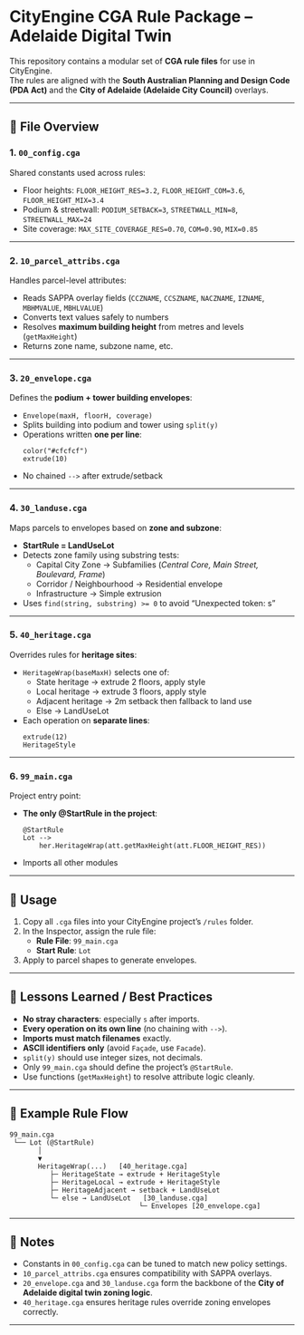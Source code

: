 # CityEngine CGA Rule Package – Adelaide Digital Twin

This repository contains a modular set of **CGA rule files** for use in CityEngine.  
The rules are aligned with the **South Australian Planning and Design Code (PDA Act)** and the **City of Adelaide (Adelaide City Council)** overlays.

---

## 📂 File Overview

### 1. `00_config.cga`
Shared constants used across rules:
- Floor heights: `FLOOR_HEIGHT_RES=3.2`, `FLOOR_HEIGHT_COM=3.6`, `FLOOR_HEIGHT_MIX=3.4`
- Podium & streetwall: `PODIUM_SETBACK=3`, `STREETWALL_MIN=8`, `STREETWALL_MAX=24`
- Site coverage: `MAX_SITE_COVERAGE_RES=0.70`, `COM=0.90`, `MIX=0.85`

---

### 2. `10_parcel_attribs.cga`
Handles parcel-level attributes:
- Reads SAPPA overlay fields (`CCZNAME`, `CCSZNAME`, `NACZNAME`, `IZNAME`, `MBHMVALUE`, `MBHLVALUE`)
- Converts text values safely to numbers
- Resolves **maximum building height** from metres and levels (`getMaxHeight`)
- Returns zone name, subzone name, etc.

---

### 3. `20_envelope.cga`
Defines the **podium + tower building envelopes**:
- `Envelope(maxH, floorH, coverage)`  
- Splits building into podium and tower using `split(y)`
- Operations written **one per line**:  
  ```cga
  color("#cfcfcf")
  extrude(10)
  ```
- No chained `-->` after extrude/setback

---

### 4. `30_landuse.cga`
Maps parcels to envelopes based on **zone and subzone**:
- **StartRule = LandUseLot**
- Detects zone family using substring tests:
  - Capital City Zone → Subfamilies (*Central Core, Main Street, Boulevard, Frame*)  
  - Corridor / Neighbourhood → Residential envelope  
  - Infrastructure → Simple extrusion
- Uses `find(string, substring) >= 0` to avoid “Unexpected token: s”

---

### 5. `40_heritage.cga`
Overrides rules for **heritage sites**:
- `HeritageWrap(baseMaxH)` selects one of:
  - State heritage → extrude 2 floors, apply style
  - Local heritage → extrude 3 floors, apply style
  - Adjacent heritage → 2m setback then fallback to land use
  - Else → LandUseLot
- Each operation on **separate lines**:
  ```cga
  extrude(12)
  HeritageStyle
  ```

---

### 6. `99_main.cga`
Project entry point:
- **The only @StartRule in the project**:  
  ```cga
  @StartRule
  Lot -->
      her.HeritageWrap(att.getMaxHeight(att.FLOOR_HEIGHT_RES))
  ```
- Imports all other modules

---

## 🚀 Usage

1. Copy all `.cga` files into your CityEngine project’s `/rules` folder.
2. In the Inspector, assign the rule file:  
   - **Rule File**: `99_main.cga`  
   - **Start Rule**: `Lot`
3. Apply to parcel shapes to generate envelopes.

---

## 🔑 Lessons Learned / Best Practices

- **No stray characters**: especially `s` after imports.  
- **Every operation on its own line** (no chaining with `-->`).  
- **Imports must match filenames** exactly.  
- **ASCII identifiers only** (avoid `Façade`, use `Facade`).  
- `split(y)` should use integer sizes, not decimals.  
- Only `99_main.cga` should define the project’s `@StartRule`.  
- Use functions (`getMaxHeight`) to resolve attribute logic cleanly.

---

## 📄 Example Rule Flow

```text
99_main.cga
 └── Lot (@StartRule)
       │
       ▼
       HeritageWrap(...)   [40_heritage.cga]
          ├─ HeritageState → extrude + HeritageStyle
          ├─ HeritageLocal → extrude + HeritageStyle
          ├─ HeritageAdjacent → setback + LandUseLot
          └─ else → LandUseLot   [30_landuse.cga]
                                └─ Envelopes [20_envelope.cga]
```

---

## 📝 Notes
- Constants in `00_config.cga` can be tuned to match new policy settings.  
- `10_parcel_attribs.cga` ensures compatibility with SAPPA overlays.  
- `20_envelope.cga` and `30_landuse.cga` form the backbone of the **City of Adelaide digital twin zoning logic**.  
- `40_heritage.cga` ensures heritage rules override zoning envelopes correctly.

---
